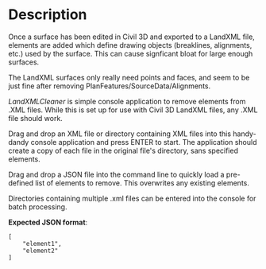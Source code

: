 # Description

Once a surface has been edited in Civil 3D and exported to a LandXML file, elements are added which define drawing objects (breaklines, alignments, etc.) used by the surface. This can cause signficant bloat for large enough surfaces.

The LandXML surfaces only really need points and faces, and seem to be just fine after removing PlanFeatures/SourceData/Alignments.

_LandXMLCleaner_ is simple console application to remove elements from .XML files.
While this is set up for use with Civil 3D LandXML files, any .XML file should work.

Drag and drop an XML file or directory containing XML files into this handy-dandy console application and press ENTER to start. The application should create a copy of each file in the original file's directory, sans specified elements.

Drag and drop a JSON file into the command line to quickly load a pre-defined list of elements to remove. This overwrites any existing elements.

Directories containing multiple .xml files can be entered into the console for batch processing.

**Expected JSON format**:

```
[
    "element1",
    "element2"
]
```
